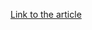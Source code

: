[Link to the article](https://www.malwarebytes.com/blog/news/2024/12/a-week-in-security-december-9-december-15)
